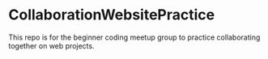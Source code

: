 # CollaborationWebsitePractice
This repo is for the beginner coding meetup group to practice collaborating together on web projects.
